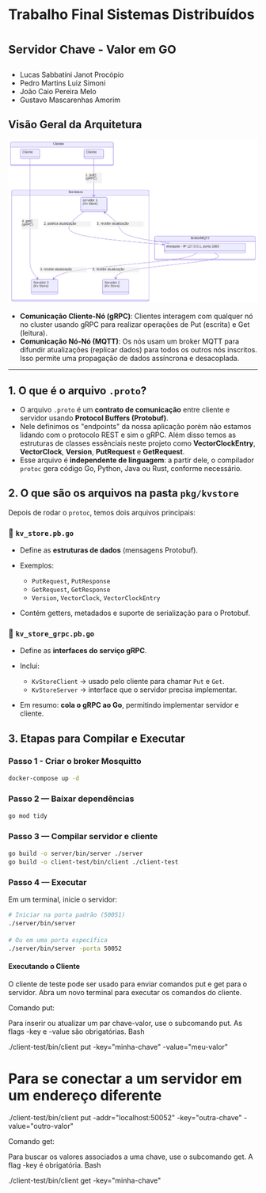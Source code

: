 <h1>Trabalho Final Sistemas Distribuídos

<sub>Servidor Chave - Valor em GO</sub></h1>
- Lucas Sabbatini Janot Procópio
- Pedro Martins Luiz Simoni
- João Caio Pereira Melo
- Gustavo Mascarenhas Amorim


## Visão Geral da Arquitetura

![Diagrama](./img/diagram.svg)

- **Comunicação Cliente-Nó (gRPC)**: Clientes interagem com qualquer nó no cluster usando gRPC para realizar operações de Put (escrita) e Get (leitura).
- **Comunicação Nó-Nó (MQTT)**: Os nós usam um broker MQTT para difundir atualizações (replicar dados) para todos os outros nós inscritos. Isso permite uma propagação de dados assíncrona e desacoplada.

---

## 1. O que é o arquivo `.proto`?

* O arquivo `.proto` é um **contrato de comunicação** entre cliente e servidor usando **Protocol Buffers (Protobuf)**.
* Nele definimos os "endpoints" da nossa aplicação porém não estamos lidando com o protocolo REST e sim o gRPC. Além disso temos as estruturas de classes essênciais neste projeto como **VectorClockEntry**, **VectorClock**, **Version**, **PutRequest** e **GetRequest**.
* Esse arquivo é **independente de linguagem**: a partir dele, o compilador `protoc` gera código Go, Python, Java ou Rust, conforme necessário.

## 2. O que são os arquivos na pasta `pkg/kvstore`

Depois de rodar o `protoc`, temos dois arquivos principais:

### 🔹 `kv_store.pb.go`

* Define as **estruturas de dados** (mensagens Protobuf).
* Exemplos:

  * `PutRequest`, `PutResponse`
  * `GetRequest`, `GetResponse`
  * `Version`, `VectorClock`, `VectorClockEntry`
* Contém getters, metadados e suporte de serialização para o Protobuf.

### 🔹 `kv_store_grpc.pb.go`

* Define as **interfaces do serviço gRPC**.
* Inclui:

  * `KvStoreClient` → usado pelo cliente para chamar `Put` e `Get`.
  * `KvStoreServer` → interface que o servidor precisa implementar.
* Em resumo: **cola o gRPC ao Go**, permitindo implementar servidor e cliente.

## 3. Etapas para Compilar e Executar
### Passo 1 - Criar o broker Mosquitto
```bash
docker-compose up -d
```

### Passo 2 — Baixar dependências

```bash
go mod tidy
```

### Passo 3 — Compilar servidor e cliente

```bash
go build -o server/bin/server ./server
go build -o client-test/bin/client ./client-test
```

### Passo 4 — Executar

Em um terminal, inicie o servidor:

```bash
# Iniciar na porta padrão (50051)
./server/bin/server

# Ou em uma porta específica
./server/bin/server -porta 50052
```

#### Executando o Cliente

O cliente de teste pode ser usado para enviar comandos put e get para o servidor. Abra um novo terminal para executar os comandos do cliente.

Comando put:

Para inserir ou atualizar um par chave-valor, use o subcomando put. As flags -key e -value são obrigatórias.
Bash

./client-test/bin/client put -key="minha-chave" -value="meu-valor"

# Para se conectar a um servidor em um endereço diferente
./client-test/bin/client put -addr="localhost:50052" -key="outra-chave" -value="outro-valor"

Comando get:

Para buscar os valores associados a uma chave, use o subcomando get. A flag -key é obrigatória.
Bash

./client-test/bin/client get -key="minha-chave"